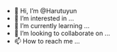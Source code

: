 - 👋 Hi, I’m @Harutuyun
- 👀 I’m interested in ...
- 🌱 I’m currently learning ...
- 💞️ I’m looking to collaborate on ...
- 📫 How to reach me ...

<!---
Harutuyun/Harutuyun is a ✨ special ✨ repository because its `README.md` (this file) appears on your GitHub profile.
You can click the Preview link to take a look at your changes.
--->
